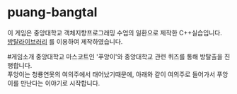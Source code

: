# puang-bangtal
이 게임은 중앙대학교 객체지향프로그래밍 수업의 일환으로 제작한 C++실습입니다.  
[방탈라이브러리](https://cafe.naver.com/bangtal) 를 이용하여 제작하였습니다.


#게임소개
중앙대학교 마스코트인 '푸앙이'와 중앙대학교 관련 퀴즈를 통해 방탈출을 진행합니다.   
푸앙이는 청룡연못의 여의주에서 태어났기때문에, 아래와 같이 여의주로 들어가서 푸앙이를 만난다는 이야기로 시작합니다.  


